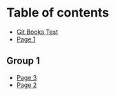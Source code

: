 # Table of contents

* [Git Books Test](README.md)
* [Page 1](page-1.md)

## Group 1

* [Page 3](group-1/page-3.md)
* [Page 2](group-1/page-2.md)

